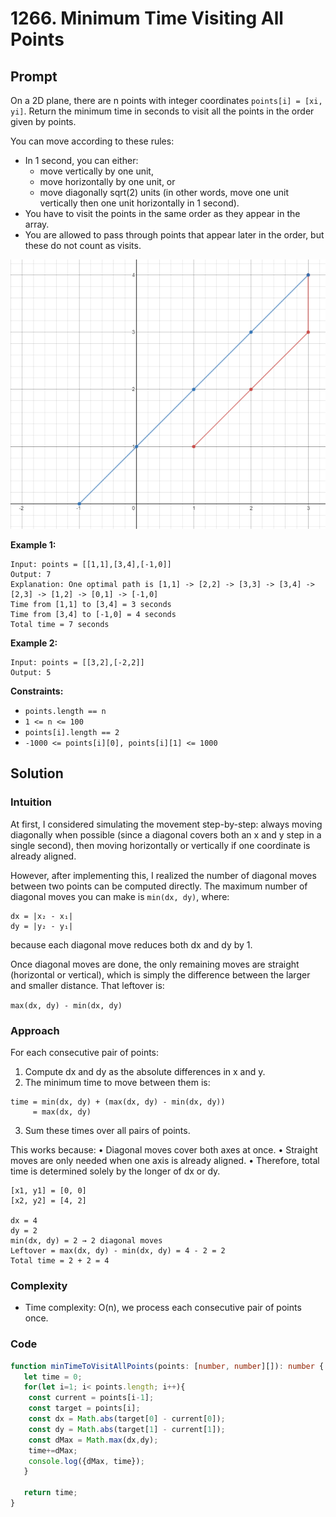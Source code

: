 # 1266. Minimum Time Visiting All Points
## Prompt
On a 2D plane, there are n points with integer coordinates `points[i] = [xi, yi]`. Return the minimum time in seconds to visit all the points in the order given by points.

You can move according to these rules:

- In 1 second, you can either:
  - move vertically by one unit,
  - move horizontally by one unit, or
  - move diagonally sqrt(2) units (in other words, move one unit vertically then one unit horizontally in 1 second).
- You have to visit the points in the same order as they appear in the array.
- You are allowed to pass through points that appear later in the order, but these do not count as visits.
 

![Example 1](1626_example_1.png)

**Example 1:**

```
Input: points = [[1,1],[3,4],[-1,0]]
Output: 7
Explanation: One optimal path is [1,1] -> [2,2] -> [3,3] -> [3,4] -> [2,3] -> [1,2] -> [0,1] -> [-1,0]   
Time from [1,1] to [3,4] = 3 seconds 
Time from [3,4] to [-1,0] = 4 seconds
Total time = 7 seconds
```

**Example 2:**
```
Input: points = [[3,2],[-2,2]]
Output: 5
 ```

**Constraints:**

- `points.length == n`
- `1 <= n <= 100`
- `points[i].length == 2`
- `-1000 <= points[i][0], points[i][1] <= 1000`

## Solution

### Intuition
At first, I considered simulating the movement step-by-step:
always moving diagonally when possible (since a diagonal covers both an x and y step in a single second), then moving horizontally or vertically if one coordinate is already aligned.

However, after implementing this, I realized the number of diagonal moves between two points can be computed directly.
The maximum number of diagonal moves you can make is `min(dx, dy)`, where:

```
dx = |x₂ - x₁|
dy = |y₂ - y₁|
```

because each diagonal move reduces both dx and dy by 1.

Once diagonal moves are done, the only remaining moves are straight (horizontal or vertical), which is simply the difference between the larger and smaller distance. That leftover is:

`max(dx, dy) - min(dx, dy)`


### Approach

For each consecutive pair of points:
1.	Compute dx and dy as the absolute differences in x and y.
2.	The minimum time to move between them is:
```
time = min(dx, dy) + (max(dx, dy) - min(dx, dy))
     = max(dx, dy)
```
3.	Sum these times over all pairs of points.

This works because:
	•	Diagonal moves cover both axes at once.
	•	Straight moves are only needed when one axis is already aligned.
	•	Therefore, total time is determined solely by the longer of dx or dy.

```
[x1, y1] = [0, 0]
[x2, y2] = [4, 2]

dx = 4
dy = 2
min(dx, dy) = 2 → 2 diagonal moves
Leftover = max(dx, dy) - min(dx, dy) = 4 - 2 = 2
Total time = 2 + 2 = 4
```

### Complexity
- Time complexity: O(n), we process each consecutive pair of points once.

### Code
```typescript []
function minTimeToVisitAllPoints(points: [number, number][]): number {
   let time = 0;
   for(let i=1; i< points.length; i++){
    const current = points[i-1];
    const target = points[i];
    const dx = Math.abs(target[0] - current[0]);
    const dy = Math.abs(target[1] - current[1]);
    const dMax = Math.max(dx,dy);
    time+=dMax;
    console.log({dMax, time});
   }

   return time;
}

```